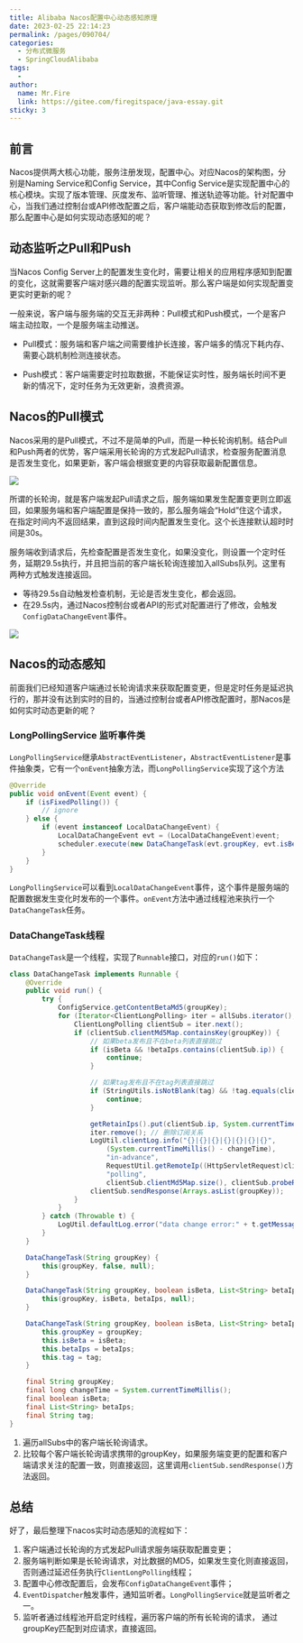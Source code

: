 ```yaml
---
title: Alibaba Nacos配置中心动态感知原理
date: 2023-02-25 22:14:23
permalink: /pages/090704/
categories:
  - 分布式微服务
  - SpringCloudAlibaba
tags:
  - 
author: 
  name: Mr.Fire
  link: https://gitee.com/firegitspace/java-essay.git
sticky: 3
---
```

## 前言
Nacos提供两大核心功能，服务注册发现，配置中心。对应Nacos的架构图，分别是Naming Service和Config Service，其中Config Service是实现配置中心的核心模块。实现了版本管理、灰度发布、监听管理、推送轨迹等功能。针对配置中心，当我们通过控制台或API修改配置之后，客户端能动态获取到修改后的配置，那么配置中心是如何实现动态感知的呢？

## 动态监听之Pull和Push
当Nacos Config Server上的配置发生变化时，需要让相关的应用程序感知到配置的变化，这就需要客户端对感兴趣的配置实现监听。那么客户端是如何实现配置变更实时更新的呢？

一般来说，客户端与服务端的交互无非两种：Pull模式和Push模式，一个是客户端主动拉取，一个是服务端主动推送。

- Pull模式：服务端和客户端之间需要维护长连接，客户端多的情况下耗内存、需要心跳机制检测连接状态。

- Push模式：客户端需要定时拉取数据，不能保证实时性，服务端长时间不更新的情况下，定时任务为无效更新，浪费资源。

## Nacos的Pull模式
Nacos采用的是Pull模式，不过不是简单的Pull，而是一种长轮询机制。结合Pull和Push两者的优势，客户端采用长轮询的方式发起Pull请求，检查服务配置消息是否发生变化，如果更新，客户端会根据变更的内容获取最新配置信息。


![](https://fire-repository.oss-cn-beijing.aliyuncs.com/spring-cloud/230225/19.png)


所谓的长轮询，就是客户端发起Pull请求之后，服务端如果发生配置变更则立即返回，如果服务端和客户端配置是保持一致的，那么服务端会“Hold”住这个请求，在指定时间内不返回结果，直到这段时间内配置发生变化。这个长连接默认超时时间是30s。

服务端收到请求后，先检查配置是否发生变化，如果没变化，则设置一个定时任务，延期29.5s执行，并且把当前的客户端长轮询连接加入allSubs队列。这里有两种方式触发连接返回。

- 等待29.5s自动触发检查机制，无论是否发生变化，都会返回。
- 在29.5s内，通过Nacos控制台或者API的形式对配置进行了修改，会触发`ConfigDataChangeEvent`事件。


![](https://fire-repository.oss-cn-beijing.aliyuncs.com/spring-cloud/230225/20.png)

## Nacos的动态感知
前面我们已经知道客户端通过长轮询请求来获取配置变更，但是定时任务是延迟执行的，那并没有达到实时的目的，当通过控制台或者API修改配置时，那Nacos是如何实时动态更新的呢？

### LongPollingService 监听事件类
`LongPollingService`继承`AbstractEventListener`，`AbstractEventListener`是事件抽象类，它有一个`onEvent`抽象方法，而`LongPollingService`实现了这个方法
```java
@Override
public void onEvent(Event event) {
    if (isFixedPolling()) {
        // ignore
    } else {
        if (event instanceof LocalDataChangeEvent) {
            LocalDataChangeEvent evt = (LocalDataChangeEvent)event;
            scheduler.execute(new DataChangeTask(evt.groupKey, evt.isBeta, evt.betaIps));
        }
    }
}
```
`LongPollingService`可以看到`LocalDataChangeEvent`事件，这个事件是服务端的配置数据发生变化时发布的一个事件。`onEvent`方法中通过线程池来执行一个`DataChangeTask`任务。



### DataChangeTask线程
`DataChangeTask`是一个线程，实现了`Runnable`接口，对应的`run()`如下：
```java
class DataChangeTask implements Runnable {
    @Override
    public void run() {
        try {
            ConfigService.getContentBetaMd5(groupKey);
            for (Iterator<ClientLongPolling> iter = allSubs.iterator(); iter.hasNext(); ) {
                ClientLongPolling clientSub = iter.next();
                if (clientSub.clientMd5Map.containsKey(groupKey)) {
                    // 如果beta发布且不在beta列表直接跳过
                    if (isBeta && !betaIps.contains(clientSub.ip)) {
                        continue;
                    }

                    // 如果tag发布且不在tag列表直接跳过
                    if (StringUtils.isNotBlank(tag) && !tag.equals(clientSub.tag)) {
                        continue;
                    }

                    getRetainIps().put(clientSub.ip, System.currentTimeMillis());
                    iter.remove(); // 删除订阅关系
                    LogUtil.clientLog.info("{}|{}|{}|{}|{}|{}|{}",
                        (System.currentTimeMillis() - changeTime),
                        "in-advance",
                        RequestUtil.getRemoteIp((HttpServletRequest)clientSub.asyncContext.getRequest()),
                        "polling",
                        clientSub.clientMd5Map.size(), clientSub.probeRequestSize, groupKey);
                    clientSub.sendResponse(Arrays.asList(groupKey));
                }
            }
        } catch (Throwable t) {
            LogUtil.defaultLog.error("data change error:" + t.getMessage(), t.getCause());
        }
    }

    DataChangeTask(String groupKey) {
        this(groupKey, false, null);
    }

    DataChangeTask(String groupKey, boolean isBeta, List<String> betaIps) {
        this(groupKey, isBeta, betaIps, null);
    }

    DataChangeTask(String groupKey, boolean isBeta, List<String> betaIps, String tag) {
        this.groupKey = groupKey;
        this.isBeta = isBeta;
        this.betaIps = betaIps;
        this.tag = tag;
    }

    final String groupKey;
    final long changeTime = System.currentTimeMillis();
    final boolean isBeta;
    final List<String> betaIps;
    final String tag;
}
```
1. 遍历allSubs中的客户端长轮询请求。
2. 比较每个客户端长轮询请求携带的groupKey，如果服务端变更的配置和客户端请求关注的配置一致，则直接返回，这里调用`clientSub.sendResponse()`方法返回。

## 总结
好了，最后整理下nacos实时动态感知的流程如下：
1. 客户端通过长轮询的方式发起Pull请求服务端获取配置变更；
2. 服务端判断如果是长轮询请求，对比数据的MD5，如果发生变化则直接返回，否则通过延迟任务执行`ClientLongPolling`线程；
3. 配置中心修改配置后，会发布`ConfigDataChangeEvent`事件；
4. `EventDispatcher`触发事件，通知监听者。`LongPollingService`就是监听者之一。
5. 监听者通过线程池开启定时线程，遍历客户端的所有长轮询的请求，
   通过groupKey匹配到对应请求，直接返回。